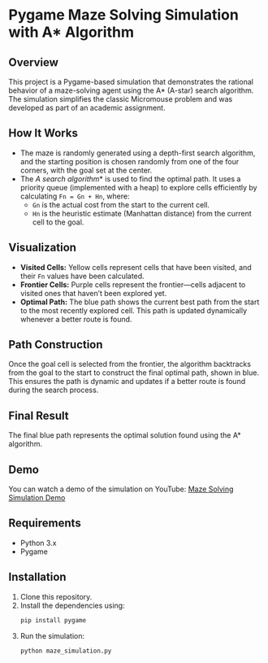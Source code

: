 # Pygame Maze Solving Simulation with A* Algorithm

## Overview

This project is a Pygame-based simulation that demonstrates the rational behavior of a maze-solving agent using the A* (A-star) search algorithm. The simulation simplifies the classic Micromouse problem and was developed as part of an academic assignment.

## How It Works

- The maze is randomly generated using a depth-first search algorithm, and the starting position is chosen randomly from one of the four corners, with the goal set at the center.
- The **A* search algorithm** is used to find the optimal path. It uses a priority queue (implemented with a heap) to explore cells efficiently by calculating `Fn = Gn + Hn`, where:
  - `Gn` is the actual cost from the start to the current cell.
  - `Hn` is the heuristic estimate (Manhattan distance) from the current cell to the goal.

## Visualization

- **Visited Cells:** Yellow cells represent cells that have been visited, and their `Fn` values have been calculated.
- **Frontier Cells:** Purple cells represent the frontier—cells adjacent to visited ones that haven’t been explored yet.
- **Optimal Path:** The blue path shows the current best path from the start to the most recently explored cell. This path is updated dynamically whenever a better route is found.

## Path Construction

Once the goal cell is selected from the frontier, the algorithm backtracks from the goal to the start to construct the final optimal path, shown in blue. This ensures the path is dynamic and updates if a better route is found during the search process.

## Final Result

The final blue path represents the optimal solution found using the A* algorithm. 

## Demo

You can watch a demo of the simulation on YouTube: [Maze Solving Simulation Demo](https://youtu.be/vsP_LOAWR_Q)

## Requirements

- Python 3.x
- Pygame

## Installation

1. Clone this repository.
2. Install the dependencies using:
    ```bash
    pip install pygame
    ```
3. Run the simulation:
    ```bash
    python maze_simulation.py
    ```

